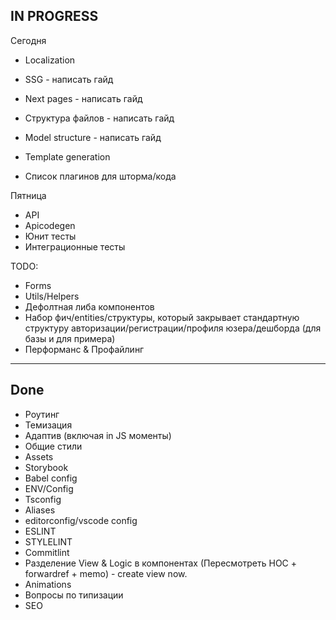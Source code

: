 ## IN PROGRESS

Сегодня

- Localization

- SSG - написать гайд
- Next pages - написать гайд
- Структура файлов - написать гайд
- Model structure - написать гайд

- Template generation
- Список плагинов для шторма/кода

Пятница

- API
- Apicodegen
- Юнит тесты
- Интеграционные тесты

TODO:

- Forms
- Utils/Helpers
- Дефолтная либа компонентов
- Набор фич/entities/структуры, который закрывает стандартную структуру авторизации/регистрации/профиля юзера/дешборда (для базы и для примера)
- Перформанс & Профайлинг

---

## Done

- Роутинг
- Темизация
- Адаптив (включая in JS моменты)
- Общие стили
- Assets
- Storybook
- Babel config
- ENV/Config
- Tsconfig
- Aliases
- editorconfig/vscode config
- ESLINT
- STYLELINT
- Commitlint
- Разделение View & Logic в компонентах (Пересмотреть HOC + forwardref + memo) - create view now.
- Animations
- Вопросы по типизации
- SEO

